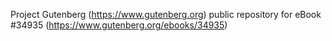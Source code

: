 Project Gutenberg (https://www.gutenberg.org) public repository for eBook #34935 (https://www.gutenberg.org/ebooks/34935)
